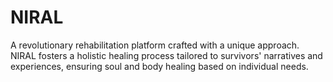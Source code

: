 # NIRAL
A revolutionary rehabilitation platform crafted with a unique approach. NIRAL fosters a holistic healing process tailored to survivors' narratives and experiences, ensuring soul and body healing based on individual needs.
